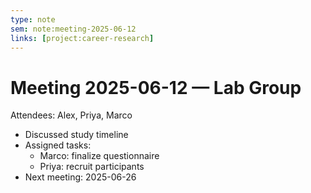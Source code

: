 ```yaml
---
type: note
sem: note:meeting-2025-06-12
links: [project:career-research]
---
```


# Meeting 2025-06-12 — Lab Group

Attendees: Alex, Priya, Marco

- Discussed study timeline
- Assigned tasks:
  - Marco: finalize questionnaire
  - Priya: recruit participants
- Next meeting: 2025-06-26

